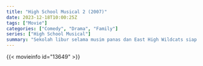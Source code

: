 ```yaml
---
title: "High School Musical 2 (2007)"
date: 2023-12-18T10:00:25Z
tags: ["Movie"]
categories: ["Comedy", "Drama", "Family"]
series: ["High School Musical"]
summary: "Sekolah libur selama musim panas dan East High Wildcats siap memanfaatkan waktu mereka setelah mendapatkan pekerjaan di country club kaya milik keluarga Sharpay dan Ryan."
---
```


<mux-player stream-type="on-demand"
src="https://kp3d-my.sharepoint.com/personal/ryoo_kp3d_onmicrosoft_com/_layouts/15/download.aspx?share=EbfZdmzLlj1CorkGSP3zFtMBWblQq11ghVuPwWULA1DGuw" prefer-playback="mse" controls>

</mux-player>


{{< movieinfo id="13649" >}}

<script src="https://cdn.jsdelivr.net/npm/@mux/mux-player"></script>

 <script type="application/ld+json ">
{
"@context": "https://schema.org/",
"@type": "VideoObject",
"name": "High School Musical 2 (2007)",
"contentUrl": "https://stream.mux.com/gcvIwk9hZjQ01N5KWVz1bbHiXV6SyyI4madJiq9hNXl8.m3u8",
"thumbnailUrl": "https://www.themoviedb.org/t/p/original/2fky2uBBrBpkebvGyGoeApIcZjJ.jpgg?width=314&fit_mode=preserve&time=25",
"uploadDate": "2023-11-10T19:04:26Z",
}

</script>